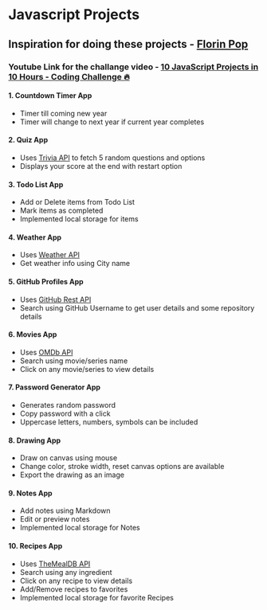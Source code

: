# Javascript Projects

## Inspiration for doing these projects - [Florin Pop](https://github.com/florinpop17)

### Youtube Link for the challange video - [10 JavaScript Projects in 10 Hours - Coding Challenge 🔥](https://www.youtube.com/watch?v=dtKciwk_si4&t=20430s)

#### **1. Countdown Timer App**

- Timer till coming new year
- Timer will change to next year if current year completes

#### **2. Quiz App**

- Uses [Trivia API](https://opentdb.com/api_config.php) to fetch 5 random questions and options
- Displays your score at the end with restart option

#### **3. Todo List App**

- Add or Delete items from Todo List
- Mark items as completed
- Implemented local storage for items

#### **4. Weather App**

- Uses [Weather API](https://api.openweathermap.org)
- Get weather info using City name

#### **5. GitHub Profiles App**

- Uses [GitHub Rest API](https://developer.github.com/v3/)
- Search using GitHub Username to get user details and some repository details

#### **6. Movies App**

- Uses [OMDb API](http://www.omdbapi.com/)
- Search using movie/series name
- Click on any movie/series to view details

#### **7. Password Generator App**

- Generates random password
- Copy password with a click
- Uppercase letters, numbers, symbols can be included

#### **8. Drawing App**

- Draw on canvas using mouse
- Change color, stroke width, reset canvas options are available
- Export the drawing as an image

#### **9. Notes App**

- Add notes using Markdown
- Edit or preview notes
- Implemented local storage for Notes

#### **10. Recipes App**

- Uses [TheMealDB API](https://www.themealdb.com/api.php)
- Search using any ingredient
- Click on any recipe to view details
- Add/Remove recipes to favorites
- Implemented local storage for favorite Recipes

